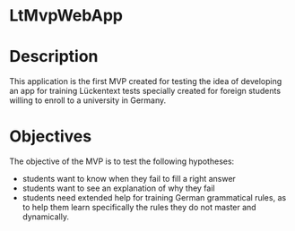 # LtMvpWebApp

# Description

This application is the first MVP created for testing the idea
of developing an app for training Lückentext tests specially created
for foreign students willing to enroll to a university in Germany.

# Objectives

The objective of the MVP is to test the following hypotheses:

 - students want to know when they fail to fill a right answer
 - students want to see an explanation of why they fail
 - students need extended help for training German grammatical rules,
   as to help them learn specifically the rules they do not master and
   dynamically.
